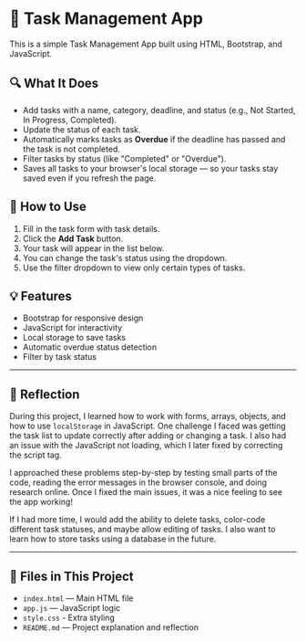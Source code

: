 # 📝 Task Management App

This is a simple Task Management App built using HTML, Bootstrap, and JavaScript.

## 🔍 What It Does

- Add tasks with a name, category, deadline, and status (e.g., Not Started, In Progress, Completed).
- Update the status of each task.
- Automatically marks tasks as **Overdue** if the deadline has passed and the task is not completed.
- Filter tasks by status (like "Completed" or "Overdue").
- Saves all tasks to your browser's local storage — so your tasks stay saved even if you refresh the page.

## 🚀 How to Use

1. Fill in the task form with task details.
2. Click the **Add Task** button.
3. Your task will appear in the list below.
4. You can change the task's status using the dropdown.
5. Use the filter dropdown to view only certain types of tasks.

## 💡 Features

- Bootstrap for responsive design
- JavaScript for interactivity
- Local storage to save tasks
- Automatic overdue status detection
- Filter by task status

---

## 🧠 Reflection

During this project, I learned how to work with forms, arrays, objects, and how to use `localStorage` in JavaScript. One challenge I faced was getting the task list to update correctly after adding or changing a task. I also had an issue with the JavaScript not loading, which I later fixed by correcting the script tag.

I approached these problems step-by-step by testing small parts of the code, reading the error messages in the browser console, and doing research online. Once I fixed the main issues, it was a nice feeling to see the app working!

If I had more time, I would add the ability to delete tasks, color-code different task statuses, and maybe allow editing of tasks. I also want to learn how to store tasks using a database in the future.

---

## 📎 Files in This Project

- `index.html` — Main HTML file
- `app.js` — JavaScript logic
- `style.css` - Extra styling 
- `README.md` — Project explanation and reflection
